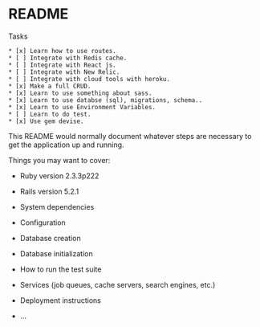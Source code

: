 # README

Tasks

    * [x] Learn how to use routes.
    * [ ] Integrate with Redis cache.
    * [ ] Integrate with React js.
    * [ ] Integrate with New Relic.
    * [ ] Integrate with cloud tools with heroku.
    * [x] Make a full CRUD.
    * [x] Learn to use something about sass.
    * [x] Learn to use databse (sql), migrations, schema..
    * [x] Learn to use Environment Variables.
    * [ ] Learn to do test.
    * [x] Use gem devise.

This README would normally document whatever steps are necessary to get the
application up and running.

Things you may want to cover:

* Ruby version
   2.3.3p222
* Rails version
   5.2.1
* System dependencies

* Configuration

* Database creation

* Database initialization

* How to run the test suite

* Services (job queues, cache servers, search engines, etc.)

* Deployment instructions

* ...

